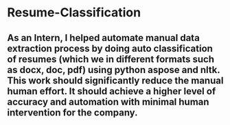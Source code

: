 # Resume-Classification

## As an Intern, I helped automate manual data extraction process by doing auto classification of resumes (which we in different formats such as docx, doc, pdf) using python aspose and nltk. This work should significantly reduce the manual human effort. It should achieve a higher level of accuracy and automation with minimal human intervention for the company.
